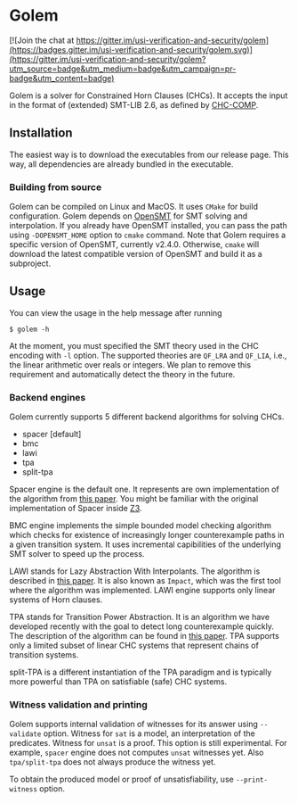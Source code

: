 # Golem

[![Join the chat at https://gitter.im/usi-verification-and-security/golem](https://badges.gitter.im/usi-verification-and-security/golem.svg)](https://gitter.im/usi-verification-and-security/golem?utm_source=badge&utm_medium=badge&utm_campaign=pr-badge&utm_content=badge)

Golem is a solver for Constrained Horn Clauses (CHCs).
It accepts the input in the format of (extended) SMT-LIB 2.6, as defined by [CHC-COMP](https://chc-comp.github.io/format.html).

## Installation
The easiest way is to download the executables from our release page. This way, all dependencies are already bundled in the executable.

### Building from source
Golem can be compiled on Linux and MacOS.
It uses `CMake` for build configuration.
Golem depends on [OpenSMT](https://github.com/usi-verification-and-security/opensmt/) for SMT solving and interpolation.
If you already have OpenSMT installed, you can pass the path using `-DOPENSMT_HOME` option to `cmake` command.
Note that Golem requires a specific version of OpenSMT, currently v2.4.0.
Otherwise, `cmake` will download the latest compatible version of OpenSMT and build it as a subproject.

## Usage
You can view the usage in the help message after running 
```
$ golem -h
```

At the moment, you must specified the SMT theory used in the CHC encoding with `-l` option. The supported theories are `QF_LRA` and `QF_LIA`, i.e., the linear arithmetic over reals or integers.
We plan to remove this requirement and automatically detect the theory in the future.

### Backend engines
Golem currently supports 5 different backend algorithms for solving CHCs.
- spacer [default]
- bmc
- lawi
- tpa
- split-tpa

Spacer engine is the default one.
It represents are own implementation of the algorithm from [this paper](https://link.springer.com/article/10.1007/s10703-016-0249-4). You might be familiar with the original implementation of Spacer inside [Z3](https://github.com/z3Prover/z3/).

BMC engine implements the simple bounded model checking algorithm which checks for existence of increasingly longer counterexample paths in a given transition system.
It uses incremental capibilities of the underlying SMT solver to speed up the process.

LAWI stands for Lazy Abstraction With Interpolants. The algorithm is described in [this paper](https://link.springer.com/chapter/10.1007/11817963_14).
It is also known as `Impact`, which was the first tool where the algorithm was implemented.
LAWI engine supports only linear systems of Horn clauses.

TPA stands for Transition Power Abstraction. It is an algorithm we have developed recently with the goal to detect long counterexample quickly. The description of the algorithm can be found in [this paper](https://link.springer.com/chapter/10.1007/978-3-030-99524-9_29).
TPA supports only a limited subset of linear CHC systems that represent chains of transition systems.

split-TPA is a different instantiation of the TPA paradigm and is typically more powerful than TPA on satisfiable (safe) CHC systems.

### Witness validation and printing
Golem supports internal validation of witnesses for its answer using `--validate` option.
Witness for `sat` is a model, an interpretation of the predicates.
Witness for `unsat` is a proof.
This option is still experimental. For example, `spacer` engine does not computes `unsat` witnesses yet. Also `tpa/split-tpa` does not always produce the witness yet.
 
To obtain the produced model or proof of unsatisfiability, use `--print-witness` option.

